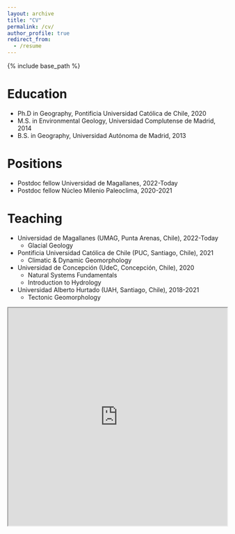 ```yaml
---
layout: archive
title: "CV"
permalink: /cv/
author_profile: true
redirect_from:
  - /resume
---
```


{% include base_path %}

Education
======
* Ph.D in Geography, Pontificia Universidad Católica de Chile, 2020
* M.S. in Environmental Geology, Universidad Complutense de Madrid, 2014
* B.S. in Geography, Universidad Autónoma de Madrid, 2013

Positions
======
* Postdoc fellow Universidad de Magallanes, 2022-Today
* Postdoc fellow Núcleo Milenio Paleoclima, 2020-2021

Teaching
======
* Universidad de Magallanes (UMAG, Punta Arenas, Chile), 2022-Today
  * Glacial Geology    
* Pontificia Universidad Católica de Chile (PUC, Santiago, Chile), 2021
  * Climatic & Dynamic Geomorphology 
* Universidad de Concepción (UdeC, Concepción, Chile), 2020
  * Natural Systems Fundamentals
  * Introduction to Hydrology 
* Universidad Alberto Hurtado (UAH, Santiago, Chile), 2018-2021
  * Tectonic Geomorphology

<iframe src="https://drive.google.com/file/d/1Y6i07fufsUdyKI_1gG1weILgiYwgXtW0/preview" width="100%" height="500px" ></iframe>


